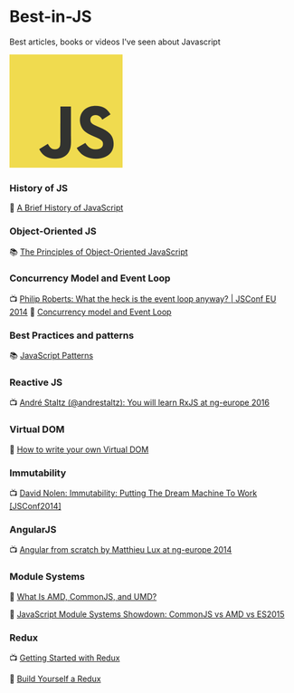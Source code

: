 # Best-in-JS
Best articles, books or videos I've seen about Javascript

![JS](./js.png)


### History of JS
📄 [A Brief History of JavaScript](https://auth0.com/blog/a-brief-history-of-javascript/)


### Object-Oriented JS
📚 [The Principles of Object-Oriented JavaScript](https://www.goodreads.com/book/show/20799234-the-principles-of-object-oriented-javascript)

### Concurrency Model and Event Loop
📺 [Philip Roberts: What the heck is the event loop anyway? | JSConf EU 2014](https://www.youtube.com/watch?v=8aGhZQkoFbQ)
📄 [Concurrency model and Event Loop](https://developer.mozilla.org/en-US/docs/Web/JavaScript/EventLoop)

### Best Practices and patterns
📚 [JavaScript Patterns](https://www.goodreads.com/book/show/9422683-javascript-patterns)

### Reactive JS
📺 [André Staltz (@andrestaltz): You will learn RxJS at ng-europe 2016](https://www.youtube.com/watch?v=uQ1zhJHclvs)

### Virtual DOM
📄 [How to write your own Virtual DOM](https://medium.com/@deathmood/how-to-write-your-own-virtual-dom-ee74acc13060)

### Immutability
📺 [David Nolen: Immutability: Putting The Dream Machine To Work [JSConf2014]](https://www.youtube.com/watch?v=SiFwRtCnxv4)

### AngularJS
📺 [Angular from scratch by Matthieu Lux at ng-europe 2014](https://www.youtube.com/watch?v=Mk2WwSxK218)

### Module Systems

📄 [What Is AMD, CommonJS, and UMD?](https://www.davidbcalhoun.com/2014/what-is-amd-commonjs-and-umd/)

📄 [JavaScript Module Systems Showdown: CommonJS vs AMD vs ES2015](https://auth0.com/blog/javascript-module-systems-showdown/)

### Redux
📺 [Getting Started with Redux](https://egghead.io/courses/getting-started-with-redux)

📄 [Build Yourself a Redux](https://zapier.com/engineering/how-to-build-redux/)
